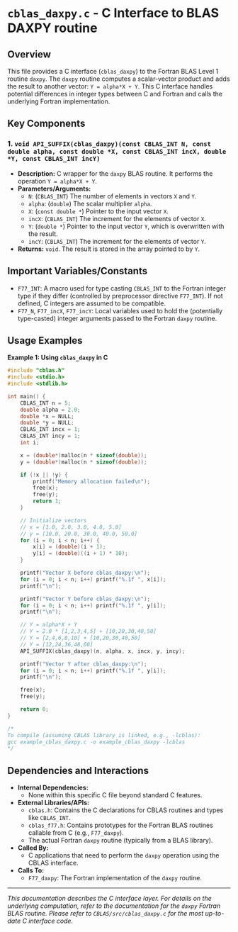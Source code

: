# `cblas_daxpy.c` - C Interface to BLAS DAXPY routine

## Overview

This file provides a C interface (`cblas_daxpy`) to the Fortran BLAS Level 1 routine `daxpy`. The `daxpy` routine computes a scalar-vector product and adds the result to another vector: `Y = alpha*X + Y`. This C interface handles potential differences in integer types between C and Fortran and calls the underlying Fortran implementation.

## Key Components

### 1. `void API_SUFFIX(cblas_daxpy)(const CBLAS_INT N, const double alpha, const double *X, const CBLAS_INT incX, double *Y, const CBLAS_INT incY)`
   - **Description:** C wrapper for the `daxpy` BLAS routine. It performs the operation `Y = alpha*X + Y`.
   - **Parameters/Arguments:**
     - `N`: (`CBLAS_INT`) The number of elements in vectors `X` and `Y`.
     - `alpha`: (`double`) The scalar multiplier `alpha`.
     - `X`: (`const double *`) Pointer to the input vector `X`.
     - `incX`: (`CBLAS_INT`) The increment for the elements of vector `X`.
     - `Y`: (`double *`) Pointer to the input vector `Y`, which is overwritten with the result.
     - `incY`: (`CBLAS_INT`) The increment for the elements of vector `Y`.
   - **Returns:** `void`. The result is stored in the array pointed to by `Y`.

## Important Variables/Constants

- `F77_INT`: A macro used for type casting `CBLAS_INT` to the Fortran integer type if they differ (controlled by preprocessor directive `F77_INT`). If not defined, C integers are assumed to be compatible.
- `F77_N`, `F77_incX`, `F77_incY`: Local variables used to hold the (potentially type-casted) integer arguments passed to the Fortran `daxpy` routine.

## Usage Examples

**Example 1: Using `cblas_daxpy` in C**
```c
#include "cblas.h"
#include <stdio.h>
#include <stdlib.h>

int main() {
    CBLAS_INT n = 5;
    double alpha = 2.0;
    double *x = NULL;
    double *y = NULL;
    CBLAS_INT incx = 1;
    CBLAS_INT incy = 1;
    int i;

    x = (double*)malloc(n * sizeof(double));
    y = (double*)malloc(n * sizeof(double));

    if (!x || !y) {
        printf("Memory allocation failed\n");
        free(x);
        free(y);
        return 1;
    }

    // Initialize vectors
    // x = [1.0, 2.0, 3.0, 4.0, 5.0]
    // y = [10.0, 20.0, 30.0, 40.0, 50.0]
    for (i = 0; i < n; i++) {
        x[i] = (double)(i + 1);
        y[i] = (double)((i + 1) * 10);
    }

    printf("Vector X before cblas_daxpy:\n");
    for (i = 0; i < n; i++) printf("%.1f ", x[i]);
    printf("\n");

    printf("Vector Y before cblas_daxpy:\n");
    for (i = 0; i < n; i++) printf("%.1f ", y[i]);
    printf("\n");

    // Y = alpha*X + Y
    // Y = 2.0 * [1,2,3,4,5] + [10,20,30,40,50]
    // Y = [2,4,6,8,10] + [10,20,30,40,50]
    // Y = [12,24,36,48,60]
    API_SUFFIX(cblas_daxpy)(n, alpha, x, incx, y, incy);

    printf("Vector Y after cblas_daxpy:\n");
    for (i = 0; i < n; i++) printf("%.1f ", y[i]);
    printf("\n");

    free(x);
    free(y);

    return 0;
}

/*
To compile (assuming CBLAS library is linked, e.g., -lcblas):
gcc example_cblas_daxpy.c -o example_cblas_daxpy -lcblas
*/
```

## Dependencies and Interactions

- **Internal Dependencies:**
  - None within this specific C file beyond standard C features.
- **External Libraries/APIs:**
  - `cblas.h`: Contains the C declarations for CBLAS routines and types like `CBLAS_INT`.
  - `cblas_f77.h`: Contains prototypes for the Fortran BLAS routines callable from C (e.g., `F77_daxpy`).
  - The actual Fortran `daxpy` routine (typically from a BLAS library).
- **Called By:**
  - C applications that need to perform the `daxpy` operation using the CBLAS interface.
- **Calls To:**
  - `F77_daxpy`: The Fortran implementation of the `daxpy` routine.

---
*This documentation describes the C interface layer. For details on the underlying computation, refer to the documentation for the `daxpy` Fortran BLAS routine. Please refer to `CBLAS/src/cblas_daxpy.c` for the most up-to-date C interface code.*
```
